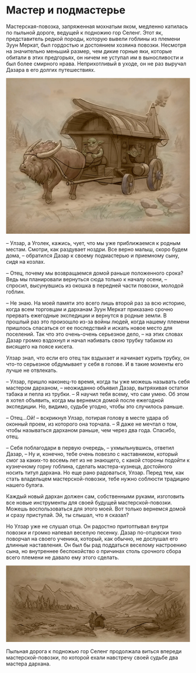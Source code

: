 # Мастер и подмастерье

Мастерская-повозка, запряженная мохнатым яком, медленно катилась по пыльной дороге, ведущей к подножию гор Селенг. Этот як, представитель редкой породы, которую вывели гоблины из племени Зуун Меркат, был гордостью и достоянием хозяина повозки. Несмотря на значительно меньший размер, чем дикие горные яки, которые обитали в этих предгорьях, он ничем не уступал им в выносливости и был более смирного нрава. Неприхотливый в уходе, он не раз выручал Дазара в его долгих путешествиях.

![](images/wagon1.2x.jpg)

  – Улзар, а Уголек, кажись, чует, что мы уже приближаемся к родным местам. Смотри, как раздувает ноздри. Все верно малыш, скоро будем дома, – обратился Дазар к своему подмастерью и приемному сыну, сидя на козлах. 

  – Отец, почему мы возвращаемся домой раньше положенного срока? Ведь мы планировали вернуться сюда только к началу осени, – спросил, высунувшись из окошка в передней части повозки, молодой гоблин.

  – Не знаю. На моей памяти это всего лишь второй раз за всю историю, когда всем торговцам и дарханам Зуун Меркат приказано срочно прервать ежегодные экспедиции и вернутся в родные земли. В прошлый раз это произошло из-за войны людей, когда нашему племени пришлось спасаться от ее последствий и искать новое место для поселений. Так что это очень-очень серьезное дело, – на этих словах Дазар громко вздохнул и начал набивать свою трубку табаком из висящего на поясе кисета. 

Улзар знал, что если его отец так вздыхает и начинает курить трубку, он что-то серьезное обдумывает у себя в голове. И в такие моменты его лучше не отвлекать.

  – Улзар, пришло наконец-то время, когда ты уже можешь называть себя мастером дарханом, – неожиданно объявил Дазар, вытряхивая остатки табака и пепла из трубки. – Я научил тебя всему, что сам умею. Об этом я хотел объявить, когда мы вернемся домой после ежегодной экспедиции. Но, видимо, судьбе угодно, чтобы это случилось раньше.

  – Отец…Ой! – вскрикнул Улзар, потирая голову в месте удара об оконный проем, из которого она торчала. – Я даже не мечтал о том, чтобы называться дарханом раньше, чем через два года. Спасибо, отец. 

  – Себя поблагодари в первую очередь, – ухмыльнувшись, ответил Дазар, – Ну и, конечно, тебе очень повезло с наставником, который смог за каких-то восемь лет из не знающего, с какой стороны подойти к кузнечному горну гоблина, сделать мастера-кузнеца, достойного носить титул дархана. Но еще рано радоваться, Улзар. Перед тем, как стать владельцем мастерской-повозки, тебе нужно соблюсти традицию нашего булэга.

Каждый новый дархан должен сам, собственными руками, изготовить все новые инструменты для своей будущей мастерской-повозки. Можешь воспользоваться для этого моей. Вот только вернемся домой и сразу приступай. Эй, ты слышал, что я сказал?

Но Улзар уже не слушал отца. Он радостно притоптывал внутри повозки и громко напевал веселую песенку. Дазар по-отцовски тихо поворчал на своего ученика, который, как обычно, не дослушал его длинные наставления. Он был бы рад поддаться веселому настроению сына, но внутреннее беспокойство о причинах столь срочного сбора всего племени не давало ему этого сделать. 

![](images/wagon2.2x.jpg)

Пыльная дорога к подножью гор Селенг продолжала виться впереди мастерской-повозки, по которой ехали навстречу своей судьбе два мастера дархана.
